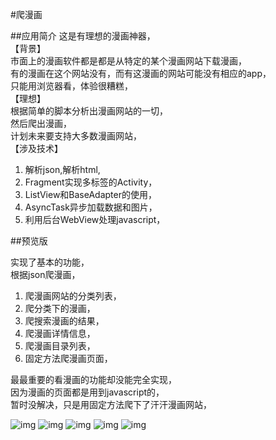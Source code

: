 #爬漫画

##应用简介
这是有理想的漫画神器，  
【背景】  
市面上的漫画软件都是都是从特定的某个漫画网站下载漫画，  
有的漫画在这个网站没有，而有这漫画的网站可能没有相应的app，  
只能用浏览器看，体验很糟糕，  
【理想】  
根据简单的脚本分析出漫画网站的一切，  
然后爬出漫画，  
计划未来要支持大多数漫画网站，  
【涉及技术】  
1. 解析json,解析html,
2. Fragment实现多标签的Activity，
3. ListView和BaseAdapter的使用，
4. AsyncTask异步加载数据和图片，
5. 利用后台WebView处理javascript，

##预览版

实现了基本的功能，  
根据json爬漫画，  
1. 爬漫画网站的分类列表，  
2. 爬分类下的漫画，  
3. 爬搜索漫画的结果，  
4. 爬漫画详情信息，  
5. 爬漫画目录列表，  
6. 固定方法爬漫画页面，

最最重要的看漫画的功能却没能完全实现，  
因为漫画的页面都是用到javascript的，  
暂时没解决，只是用固定方法爬下了汗汗漫画网站，

![img](screen/main.jpg)
![img](screen/classification.jpg)
![img](screen/site.jpg)
![img](screen/info.jpg)
![img](screen/page.jpg)
